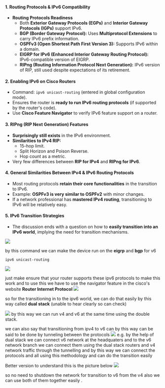 #### **1. Routing Protocols & IPv6 Compatibility**
- **Routing Protocols Readiness**
    - Both **Exterior Gateway Protocols (EGPs)** and **Interior Gateway Protocols (IGPs)** support IPv6.
    - **BGP (Border Gateway Protocol):** Uses **Multiprotocol Extensions** to carry IPv6 prefix information.
    - **OSPFv3 (Open Shortest Path First Version 3):** Supports IPv6 within a domain.
    - **EIGRP for IPv6 (Enhanced Interior Gateway Routing Protocol):** IPv6-compatible version of EIGRP.
    - **RIPng (Routing Information Protocol Next Generation):** IPv6 version of RIP, still used despite expectations of its retirement.
#### **2. Enabling IPv6 on Cisco Routers**
- Command: `ipv6 unicast-routing` (entered in global configuration mode).
- Ensures the router is **ready to run IPv6 routing protocols** (if supported by the router's code).
- Use **Cisco Feature Navigator** to verify IPv6 feature support on a router.
#### **3. RIPng (RIP Next Generation) Features**
- **Surprisingly still exists** in the IPv6 environment.
- **Similarities to IPv4 RIP:**
    - 15-hop limit.
    - Split Horizon and Poison Reverse.
    - Hop count as a metric.
- Very few differences between **RIP for IPv4** and **RIPng for IPv6**.
#### **4. General Similarities Between IPv4 & IPv6 Routing Protocols**
- Most routing protocols **retain their core functionalities** in the transition to IPv6.
- Example: **OSPFv3 is very similar to OSPFv2** with minor changes.
- If a network professional has **mastered IPv4 routing**, transitioning to IPv6 will be relatively easy.
#### **5. IPv6 Transition Strategies**
- The discussion ends with a question on how to **easily transition into an IPv6 world**, implying the need for transition mechanisms.

![](https://i.imgur.com/y8EkxZQ.png)

by this command we can make the device run on the **eigrp** and **bgp** for v6
```undefined
ipv6 unicast-routing
```
![](https://i.imgur.com/3OfbeRs.png)

just make ensure that your router supports these ipv6 protocols to make this work and to use this we have to use the navigator feature in the cisco's website
**Router Internet Protocol**
![](https://i.imgur.com/1B6fXT9.png)

so for the transitioning in to the ipv6 world, we can do that easily by this way called **dual stack** (unable to hear clearly so can check) 

![](https://i.imgur.com/1LK23Mn.png)
by this way we can run v4 and v6 at the same time using the double stack.

we can also say that transitioning from ipv4 to v6 can by this way can be said to be done by tunneling between the protocols
![](https://i.imgur.com/oiXvZt9.png)
e.g.
by the help of dual stack we can connect v6 network at the headquaters and to the v6 network branch 
we can connect them using the dual stack routers and v4 network traffic through the tunnelling and by this way we can connect the protocols and all using this methodology and can do the transition easily

Better version to understand this is the picture below
![](https://i.imgur.com/0tTaA0C.png)

so no need to shutdown the network for transition to v6 from the v4
also we can use both of them together easily .